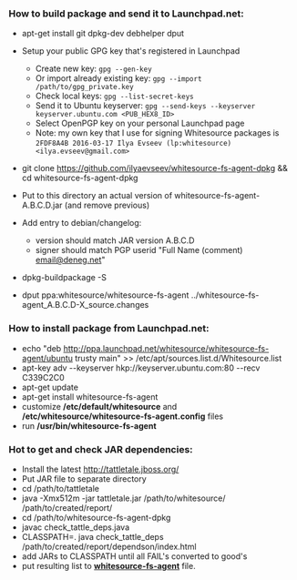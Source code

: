 ### How to build package and send it to Launchpad.net:

* apt-get install git dpkg-dev debhelper dput

* Setup your public GPG key that's registered in Launchpad
   * Create new key: `gpg --gen-key`
   * Or import already existing key: `gpg --import /path/to/gpg_private.key`
   * Check local keys: `gpg --list-secret-keys`
   * Send it to Ubuntu keyserver: `gpg --send-keys --keyserver keyserver.ubuntu.com <PUB_HEX8_ID>`
   * Select OpenPGP key on your personal Launchpad page
   * Note: my own key that I use for signing Whitesource packages is `2FDF8A4B 2016-03-17 Ilya Evseev (lp:whitesource) <ilya.evseev@gmail.com>`

* git clone https://github.com/ilyaevseev/whitesource-fs-agent-dpkg && cd whitesource-fs-agent-dpkg

* Put to this directory an actual version of whitesource-fs-agent-A.B.C.D.jar (and remove previous)

* Add entry to debian/changelog:
    * version should match JAR version A.B.C.D
    * signer should match PGP userid "Full Name (comment) <email@deneg.net>"

* dpkg-buildpackage -S

* dput ppa:whitesource/whitesource-fs-agent  ../whitesource-fs-agent_A.B.C.D-X_source.changes

### How to install package from Launchpad.net:

* echo "deb http://ppa.launchpad.net/whitesource/whitesource-fs-agent/ubuntu trusty main" >> /etc/apt/sources.list.d/Whitesource.list
* apt-key adv --keyserver hkp://keyserver.ubuntu.com:80 --recv C339C2C0
* apt-get update
* apt-get install whitesource-fs-agent
* customize **/etc/default/whitesource** and **/etc/whitesource/whitesource-fs-agent.config** files
* run **/usr/bin/whitesource-fs-agent**
 
### Hot to get and check JAR dependencies:

* Install the latest http://tattletale.jboss.org/
* Put JAR file to separate directory
* cd /path/to/tattletale
* java -Xmx512m -jar tattletale.jar /path/to/whitesource/ /path/to/created/report/
* cd /path/to/whitesource-fs-agent-dpkg
* javac check_tattle_deps.java
* CLASSPATH=. java check_tattle_deps /path/to/created/report/dependson/index.html
* add JARs to CLASSPATH until all FAIL's converted to good's
* put resulting list to **[whitesource-fs-agent](whitesource-fs-agent)** file.
